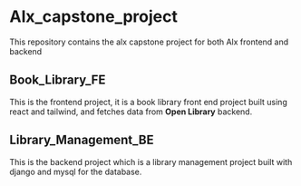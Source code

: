 # Alx_capstone_project

This repository contains the alx capstone project for both Alx frontend and backend 

## Book_Library_FE
This is the frontend project, it is a book library front end project built using react and tailwind, and fetches data from **Open Library** backend.

## Library_Management_BE
This is the backend project which is a library management project built with django and mysql for the database.
